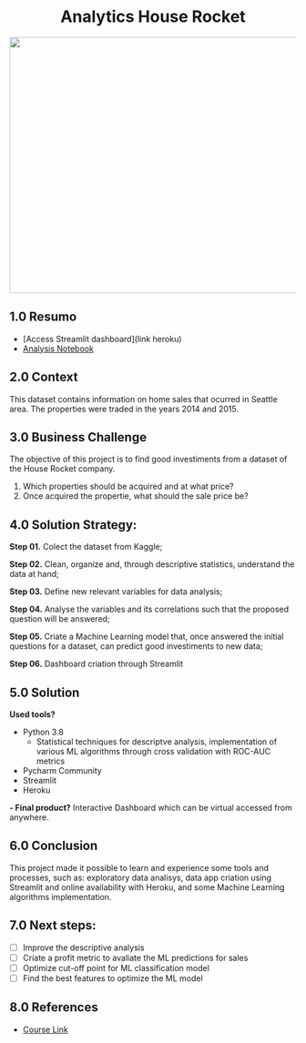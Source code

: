 <h1 align="center"> Analytics House Rocket </h1> 
<img align="center"  height="450" width="600" src="https://previews.123rf.com/images/ideyweb/ideyweb1709/ideyweb170900447/87108766-agencia-de-bienes-ra%C3%ADces-mano-con-llaves-en-el-fondo-vendiendo-la-casa-.jpg" >

## 1.0 Resumo

- [Access Streamlit dashboard](link heroku)
- [Analysis Notebook](https://github.com/lhtreis/House_Rocket/blob/main/House%20Rocket.ipynb)

## 2.0 Context

<p> This dataset contains information on home sales that ocurred in Seattle area. The properties were traded in the years 2014 and 2015. 
 
## 3.0 Business Challenge

<p> The objective of this project is to find good investiments from a dataset of the House Rocket company. 
  
1.  Which properties should be acquired and at what price?
2.  Once acquired the propertie, what should the sale price be?</p>


## 4.0   Solution Strategy:

<b>Step 01.</b> Colect the dataset from Kaggle;

<b>Step 02.</b> Clean, organize and, through descriptive statistics, understand the data at hand;

<b>Step 03.</b> Define new relevant variables for data analysis;

<b>Step 04.</b> Analyse the variables and its correlations such that the proposed question will be answered;

<b>Step 05.</b> Criate a Machine Learning model that, once answered the initial questions for a dataset, can predict good investiments to new data;

<b>Step 06.</b> Dashboard criation through Streamlit


## 5.0 Solution 

<b>Used tools?</b>
- Python 3.8
  - Statistical techniques for descriptve analysis, implementation of various ML algorithms through cross validation with ROC-AUC metrics 
- Pycharm Community
- Streamlit
- Heroku

<b>- Final product?</b>
Interactive Dashboard which can be virtual accessed from anywhere.


## 6.0 Conclusion

This project made it possible to learn and experience some tools and processes, such as: exploratory data analisys, data app criation using Streamlit and online availability with Heroku, and some Machine Learning algorithms implementation.


## 7.0 Next steps:

- [ ] Improve the descriptive analysis
- [ ] Criate a profit metric to avaliate the ML predictions for sales
- [ ] Optimize cut-off point for ML classification model
- [ ] Find the best features to optimize the ML model

## 8.0  References

- [Course Link](https://sejaumdatascientist.com/como-ser-um-data-scientist/) 



